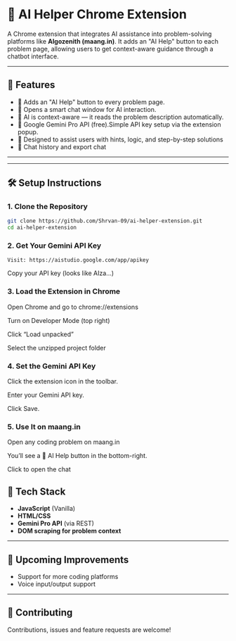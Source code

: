 # 🤖 AI Helper Chrome Extension

A Chrome extension that integrates AI assistance into problem-solving platforms like **Algozenith (maang.in)**. It adds an "AI Help" button to each problem page, allowing users to get context-aware guidance through a chatbot interface.

---

## 🚀 Features

- 🔘 Adds an "AI Help" button to every problem page.
- 💬 Opens a smart chat window for AI interaction.
- 🧠 AI is context-aware — it reads the problem description automatically.
- 🤖 Google Gemini Pro API (free).Simple API key setup via the extension popup.
- 🎯 Designed to assist users with hints, logic, and step-by-step solutions
- 📖 Chat history and export chat 
---


---

## 🛠️ Setup Instructions

### 1. Clone the Repository

```bash
git clone https://github.com/Shrvan-09/ai-helper-extension.git
cd ai-helper-extension
```

### 2. Get Your Gemini API Key
```
Visit: https://aistudio.google.com/app/apikey
```
Copy your API key (looks like AIza...)

### 3. Load the Extension in Chrome

Open Chrome and go to chrome://extensions

Turn on Developer Mode (top right)

Click “Load unpacked”

Select the unzipped project folder

### 4. Set the Gemini API Key

Click the extension icon in the toolbar.

Enter your Gemini API key.

Click Save.

### 5. Use It on maang.in

Open any coding problem on maang.in

You’ll see a 🧠 AI Help button in the bottom-right.

Click to open the chat

## 🧩 Tech Stack

- **JavaScript** (Vanilla)
- **HTML/CSS**
- **Gemini Pro API** (via REST)
- **DOM scraping for problem context** 

---

## 📌 Upcoming Improvements

- Support for more coding platforms
- Voice input/output support

---

## 🤝 Contributing

Contributions, issues and feature requests are welcome! 
